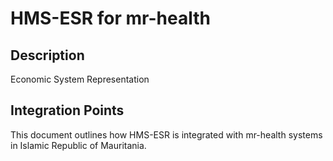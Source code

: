 # HMS-ESR for mr-health

## Description

Economic System Representation

## Integration Points

This document outlines how HMS-ESR is integrated with mr-health systems in Islamic Republic of Mauritania.
